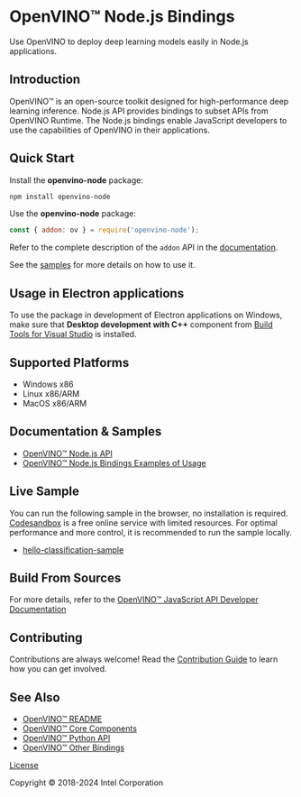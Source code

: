 # OpenVINO™ Node.js Bindings

Use OpenVINO to deploy deep learning models easily in Node.js applications.

## Introduction

OpenVINO™ is an open-source toolkit designed for high-performance deep learning inference.
Node.js API provides bindings to subset APIs from OpenVINO Runtime.
The Node.js bindings enable JavaScript developers to use the capabilities of OpenVINO in their applications.

## Quick Start

Install the **openvino-node** package:
```bash
npm install openvino-node
```

Use the **openvino-node** package:
```js
const { addon: ov } = require('openvino-node');
```

Refer to the complete description of the `addon` API in the [documentation](https://docs.openvino.ai/2024/api/nodejs_api/addon.html).

See the [samples](https://github.com/openvinotoolkit/openvino/blob/master/samples/js/node/README.md) for more details on how to use it.

## Usage in Electron applications

To use the package in development of Electron applications on Windows, make sure that
**Desktop development with C++** component from
[Build Tools for Visual Studio](https://aka.ms/vs/17/release/vs_BuildTools.exe) is installed.

## Supported Platforms

- Windows x86
- Linux x86/ARM
- MacOS x86/ARM

## Documentation & Samples

- [OpenVINO™ Node.js API](https://docs.openvino.ai/2024/api/nodejs_api/nodejs_api.html)
- [OpenVINO™ Node.js Bindings Examples of Usage](https://github.com/openvinotoolkit/openvino/blob/master/samples/js/node/README.md)

## Live Sample

You can run the following sample in the browser, no installation is required.
[Codesandbox](https://codesandbox.io/) is a free online service with limited resources. For optimal performance and more control,  it is recommended to run the sample locally.

- [hello-classification-sample](https://codesandbox.io/p/devbox/openvino-node-hello-classification-sample-djl893)

## Build From Sources

For more details, refer to the [OpenVINO™ JavaScript API Developer Documentation](https://github.com/openvinotoolkit/openvino/blob/master/src/bindings/js/docs/README.md#openvino-node-package-developer-documentation)

## Contributing

Contributions are always welcome! Read the [Contribution Guide](https://github.com/openvinotoolkit/openvino/blob/master/src/bindings/js/node/CONTRIBUTING.md) to learn how you can get involved.

## See Also

* [OpenVINO™ README](https://github.com/openvinotoolkit/openvino/blob/master/README.md)
* [OpenVINO™ Core Components](https://github.com/openvinotoolkit/openvino/blob/master/src/README.md)
* [OpenVINO™ Python API](https://github.com/openvinotoolkit/openvino/blob/master/src/bindings/python/README.md)
* [OpenVINO™ Other Bindings](https://github.com/openvinotoolkit/openvino/blob/master/src/bindings/README.md)

[License](https://github.com/openvinotoolkit/openvino/blob/master/LICENSE)

Copyright © 2018-2024 Intel Corporation
